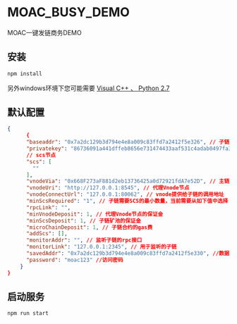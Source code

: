 # MOAC_BUSY_DEMO
MOAC一键发链商务DEMO

## 安装
```javascript
npm install
```
另外windows环境下您可能需要 [Visual C++ 、 Python 2.7](https://github.com/nodejs/node-gyp#on-windows)

## 默认配置
```json
{
      {
      "baseaddr": "0x7a2dc129b3d794e4e8a009c83ffd7a2412f5e326", // 子链操作账号：进行创建合约，发起交易等基本操作
      "privatekey": "86736091a441dffeb8656e731474433aaf531c4adab0497fa38d36215f44f18d", // 操作账号对应keystone密码
      // scs节点
      "scs": [
        ""
      ],
      "vnodeVia": "0x668F273aF881d2eb13736425a0d72921fdA7e52D", // 主链vnode收益账号
      "vnodeUri": "http://127.0.0.1:8545", // 代理Vnode节点
      "vnodeConnectUrl": "127.0.0.1:80062", // vnode提供给子链的调用地址
      "minScsRequired": "1", // 子链需要SCS的最小数量，当前需要从如下值中选择：1，3，5，7，默认1
      "rpcLink": "",
      "minVnodeDeposit": 1, // 代理Vnode节点的保证金
      "minScsDeposit": 1, // 子链矿池的保证金
      "microChainDeposit": 1, // 子链合约的gas费
      "addScs": [],
      "monitorAddr": "", // 监听子链的rpc接口
      "monitorLink": "127.0.0.1:2345", // 用于监听的子链
      "savedAddr": "0x7a2dc129b3d794e4e8a009c83ffd7a2412f5e330", //数据上链地址，定期清理用
      "password": "moac123" //访问密码
    }
}
```
## 启动服务
```javascript
npm run start
```
